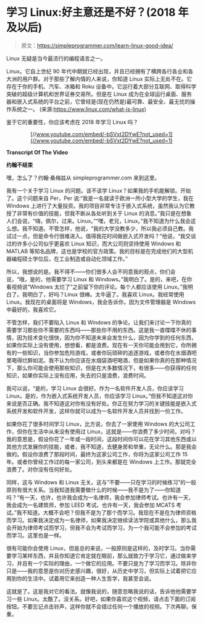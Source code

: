 # 学习 Linux:好主意还是不好？(2018 年及以后)

> 原文：<https://simpleprogrammer.com/learn-linux-good-idea/>

Linux 无疑是当今最流行的编程语言之一。

Linux。它自上世纪 90 年代中期就已经出现，并且已经拥有了横跨各行各业和各大洲的用户群。对于那些了解内情的人来说，你知道 Linux 实际上无处不在。它存在于你的手机、汽车、冰箱和 Roku 设备中。它运行着大部分互联网、取得科学突破的超级计算机和世界证券交易所。但是在 Linux 成为在全球运行桌面、服务器和嵌入式系统的平台之前，它曾经是(现在仍然是)最可靠、最安全、最无忧的操作系统之一。
(来源:https://www.linux.com/what-is-linux)

鉴于它的重要性，你应该考虑在 2018 年学习 Linux 吗？

<center>

[//www.youtube.com/embed/-bSVxt2DYwE?not_used=1](//www.youtube.com/embed/-bSVxt2DYwE?not_used=1)

</center>

**Transcript Of The Video**

**约翰不结束**

嘿，怎么了？约翰·桑梅兹从 simpleprogrammer.com 来到这里。

我有一个关于学习 Linux 的问题。该不该学 Linux？如果我的手机能解锁。开始了。这个问题来自 Per，Per 说:“我是一名就读于欧洲一所小型大学的学生，我在 Windows 上进行了大量投资。我的项目非常专注于嵌入式系统，虽然我认为它教授了非常有价值的技能，但我不断从各处听到关于 Linux 的消息。”我只是在想象人们会说，“嗨，佩尔，过来。Linux。”“嘿，老兄，Linux。”我不知道为什么我会这么想。我不知道。不管怎样，他说，“我的大学没教多少，所以我必须自己教。我试过一点，但是命令行很难进入。值得我花时间做嵌入式开发吗？”他说，“我交谈过的许多小公司似乎更喜欢 Linux 知识，而大公司则坚持使用 Windows 和 MATLAB 等知名品牌，这也是学校的官方政策。我的目标是在完成他们的大型机器编程硕士学位后，在工业制造或自动化领域工作。”

所以，我想说的是。我不得不——你们很多人会不同意我的观点，你们会说，“哦，是的，他需要学习 Linux 和 Windows。”我明白了。是的，来吧，在你看视频说“Windows 太烂了”之前留下你的评论。每个人都应该使用 Linux。”我明白了。我明白了，好吗？Linux 很棒。太牛逼了。我喜欢 Linux。我经常使用 Linux。我现在的桌面将是 Windows，我会告诉你，因为文件管理器是 Windows 中最好的，我喜欢它。

不管怎样，我们不要陷入 Linux 和 Windows 的争论。让我们来讨论一下你真的需要学习那些你不需要的东西吗——那些你不用的东西。这是我一直喋喋不休的事情，因为技术变化很快，因为你不知道未来会发生什么，因为你学到的任何东西，如果你实际上没有使用，想想看，都是浪费。现在有一天你可能会用到它，你所拥有的一些知识，当你参加危险游戏，或者你玩琐碎的追逐游戏，或者你在水烟酒吧里喝得烂醉如泥。我不认为你应该在水烟袋酒吧喝酒，但是如果你真的在那种情况下，那么你可能会使用那些知识，但是在大多数情况下，有很多——你获得的任何知识，如果你实际上没有应用，失去的只是浪费，浪费时间。

我可以说，“是的，学习 Linux 会很好。作为一名软件开发人员，你应该学习 Linux。是的，作为嵌入式系统开发人员，你应该学习 Linux。”但我不知道这对你来说是否正确。我不知道这对你有没有好处。你正在努力学习的关键技能是嵌入式系统开发和软件开发，这样你就可以成为一名软件开发人员并找到一份工作。

如果你花了很多时间学习 Linux，比方说，你去了一家使用 Windows 的大公司工作，但你在生活中从来没有使用过 Linux，这就是——你浪费了多少时间，对吗？我的意思是，假设你花了一年或一段时间，这段时间你可以花在学习其他东西或以其他方式发展你的技能，或者，我不知道，去健身房和举重，无论什么。那是我会做的。假设你浪费了那段时间，最终为这家公司工作，你将为这家公司工作 15 年。或者你曾经工作过的每一家公司，到头来都是在 Windows 上工作。那就完全浪费了。对你没有任何好处。

同样，这与 Windows 和 Linux 无关。这与“不要——只在学习的时候练习”的一般原则有很大关系。当我知道我需要做什么的时候——我不是为了——你知道吗？“有一天，也许，也许我会成为一名律师，我会参加律师考试。也许有一天，我会成为一名建筑师，参加 LEED 考试。也许有一天，我会参加 MCATS 考试。”我不知道。大概不会吧？但我不是为了那个而学习。我现在不是在为律师资格而学习。如果我决定成为一名律师，如果我决定继续读法学院或其他什么，那么我会开始为律师考试而学习，但我不会为考试而学习，为一个我可能不会参加的考试而学习。这里也是一样。

很有可能你会使用 Linux，但是总的来说，一般原则是这样的，及时学习。当你需要学习某样东西，并且你知道它肯定就在眼前，那么就致力于学习它，通过做来学习，并且有一个实际的理由，一个做它的应用。不要只是为了学习而学习。除非你只是——我的意思是你对历史感兴趣，很好，从历史中学习，但实际上试着把它应用到你的生活中。试着用它来创造一种人生哲学，我甚至会说。

这就是了。这是我对它的看法。就像我说的，随意忽略我说的话，告诉他他需要学习一些 Linux。太酷了。没关系。好吧，如果你喜欢这个视频，请点击下面的订阅按钮。不要忘记点击铃声，这样你就不会错过任何一个播放的视频。下次再聊。保重。
